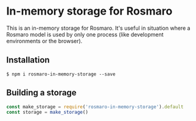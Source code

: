 # In-memory storage for Rosmaro
This is an in-memory storage for Rosmaro. It's useful in situation where a Rosmaro model is used by only one process (like development environments or the browser).
## Installation
```
$ npm i rosmaro-in-memory-storage --save
```
## Building a storage

```js
const make_storage = require('rosmaro-in-memory-storage').default
const storage = make_storage()
```
